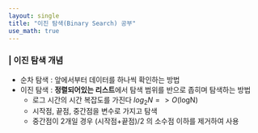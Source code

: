 ```yaml
---
layout: single
title: "이진 탐색(Binary Search) 공부"
use_math: true
---
```


### | 이진 탐색 개념
- 순차 탐색 : 앞에서부터 데이터를 하나씩 확인하는 방법
- 이진 탐색 : **정렬되어있는 리스트**에서 탐색 범위를 반으로 좁히며 탐색하는 방법
  - 로그 시간의 시간 복잡도를 가진다 $log_{2}N => O($logN)
  - 시작점, 끝점, 중간점을 변수로 가지고 탐색
  - 중간점이 2개일 경우 (시작점+끝점)/2 의 소수점 이하를 제거하여 사용




